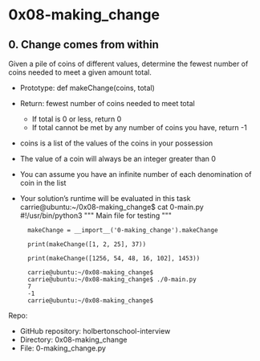 # 0x08-making_change

## 0. Change comes from within

Given a pile of coins of different values, determine the fewest number of coins needed to meet a given amount total.

- Prototype: def makeChange(coins, total)
- Return: fewest number of coins needed to meet total
    - If total is 0 or less, return 0
    - If total cannot be met by any number of coins you have, return -1
- coins is a list of the values of the coins in your possession
- The value of a coin will always be an integer greater than 0
- You can assume you have an infinite number of each denomination of coin in the list
- Your solution’s runtime will be evaluated in this task
        carrie@ubuntu:~/0x08-making_change$ cat 0-main.py
        #!/usr/bin/python3
        """
        Main file for testing
        """

        makeChange = __import__('0-making_change').makeChange

        print(makeChange([1, 2, 25], 37))

        print(makeChange([1256, 54, 48, 16, 102], 1453))

        carrie@ubuntu:~/0x08-making_change$
        carrie@ubuntu:~/0x08-making_change$ ./0-main.py
        7
        -1
        carrie@ubuntu:~/0x08-making_change$

Repo:

- GitHub repository: holbertonschool-interview
- Directory: 0x08-making_change
- File: 0-making_change.py